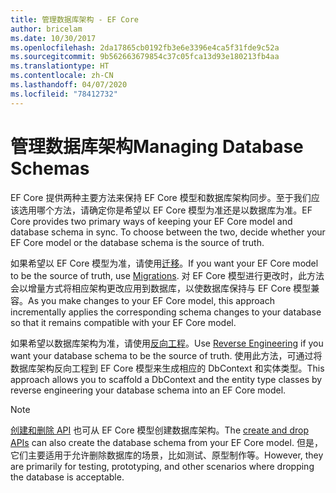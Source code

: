 ```yaml
---
title: 管理数据库架构 - EF Core
author: bricelam
ms.date: 10/30/2017
ms.openlocfilehash: 2da17865cb0192fb3e6e3396e4ca5f31fde9c52a
ms.sourcegitcommit: 9b562663679854c37c05fca13d93e180213fb4aa
ms.translationtype: HT
ms.contentlocale: zh-CN
ms.lasthandoff: 04/07/2020
ms.locfileid: "78412732"
---
```

# <a name="managing-database-schemas"></a><span data-ttu-id="0f5e7-102">管理数据库架构</span><span class="sxs-lookup"><span data-stu-id="0f5e7-102">Managing Database Schemas</span></span>

<span data-ttu-id="0f5e7-103">EF Core 提供两种主要方法来保持 EF Core 模型和数据库架构同步。至于我们应该选用哪个方法，请确定你是希望以 EF Core 模型为准还是以数据库为准。</span><span class="sxs-lookup"><span data-stu-id="0f5e7-103">EF Core provides two primary ways of keeping your EF Core model and database schema in sync. To choose between the two, decide whether your EF Core model or the database schema is the source of truth.</span></span>

<span data-ttu-id="0f5e7-104">如果希望以 EF Core 模型为准，请使用[迁移][1]。</span><span class="sxs-lookup"><span data-stu-id="0f5e7-104">If you want your EF Core model to be the source of truth, use [Migrations][1].</span></span> <span data-ttu-id="0f5e7-105">对 EF Core 模型进行更改时，此方法会以增量方式将相应架构更改应用到数据库，以使数据库保持与 EF Core 模型兼容。</span><span class="sxs-lookup"><span data-stu-id="0f5e7-105">As you make changes to your EF Core model, this approach incrementally applies the corresponding schema changes to your database so that it remains compatible with your EF Core model.</span></span>

<span data-ttu-id="0f5e7-106">如果希望以数据库架构为准，请使用[反向工程][2]。</span><span class="sxs-lookup"><span data-stu-id="0f5e7-106">Use [Reverse Engineering][2] if you want your database schema to be the source of truth.</span></span> <span data-ttu-id="0f5e7-107">使用此方法，可通过将数据库架构反向工程到 EF Core 模型来生成相应的 DbContext 和实体类型。</span><span class="sxs-lookup"><span data-stu-id="0f5e7-107">This approach allows you to scaffold a DbContext and the entity type classes by reverse engineering your database schema into an EF Core model.</span></span>

> [!NOTE]
> <span data-ttu-id="0f5e7-108">[创建和删除 API][3] 也可从 EF Core 模型创建数据库架构。</span><span class="sxs-lookup"><span data-stu-id="0f5e7-108">The [create and drop APIs][3] can also create the database schema from your EF Core model.</span></span> <span data-ttu-id="0f5e7-109">但是，它们主要适用于允许删除数据库的场景，比如测试、原型制作等。</span><span class="sxs-lookup"><span data-stu-id="0f5e7-109">However, they are primarily for testing, prototyping, and other scenarios where dropping the database is acceptable.</span></span>


  [1]: migrations/index.md
  [2]: scaffolding.md
  [3]: ensure-created.md
